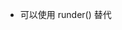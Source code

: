 - 可以使用 runder() 替代 <template>
- 一旦有 <template> 則不會執行 render()
- 當要 render component 的時候 element 直接傳 component 變數即可，export default object 內也不需要設定 `componentes`
- 外部傳入 props 讓 component 的 render 使用
- 可以使用 `on: {}` [createElement() 3rd parameter data object](https://vuejs.org/v2/guide/render-function.html#The-Data-Object-In-Depth) 來宣告 event listener
  - vue 在 render component 時預設只對 custom event 監聽，當要 listen 原生 event 時則要用 `nativeOn: {}`
- 若要 render 多個 element，可在 `createElement('div', {}, [])` 第三個參數傳入陣列，並放入多個 `createElement()`
- `this.$slots.default` 是對應到不指定名字的 slot，可以用 `this.$slots.foobar` 對應到 name 為 foobar 的 slot 內容
- 使用 `this.$scopedSlots.default({})` 來在 render function 內使用 scoped slot，並傳入 properties
- `this.$scopedSlots.default()` 回傳值和 render function 一樣是一個 VNode，是 [VirtualDOM](https://vuejs.org/v2/guide/render-function.html#The-Virtual-DOM) 的一個節點
